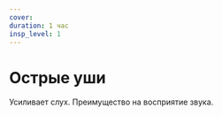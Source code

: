 ```yaml
---
cover:
duration: 1 час
insp_level: 1
---
```

# Острые уши

Усиливает слух. Преимущество на восприятие звука.
